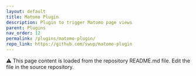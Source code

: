 ```yaml
---
layout: default
title: Matomo Plugin
description: Plugin to trigger Matomo page views
parent: Plugins
nav_order: 12
permalink: /plugins/matomo-plugin/
repo_link: https://github.com/swup/matomo-plugin
---
```


⚠️ This page content is loaded from the repository README.md file. Edit the file in the source repository.
